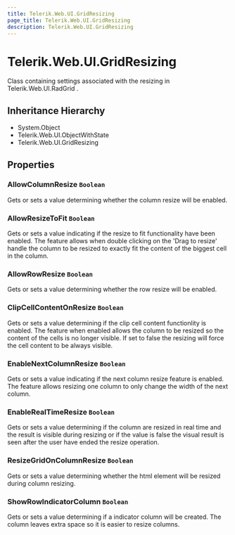 ```yaml
---
title: Telerik.Web.UI.GridResizing
page_title: Telerik.Web.UI.GridResizing
description: Telerik.Web.UI.GridResizing
---
```


# Telerik.Web.UI.GridResizing

Class containing settings associated with the resizing in Telerik.Web.UI.RadGrid .

## Inheritance Hierarchy

* System.Object
* Telerik.Web.UI.ObjectWithState
* Telerik.Web.UI.GridResizing

## Properties

###  AllowColumnResize `Boolean`

Gets or sets a value determining whether the column resize will be enabled.

###  AllowResizeToFit `Boolean`

Gets or sets a value indicating if the resize to fit functionality have been enabled.
            The feature allows when double clicking on the 'Drag to resize' handle the column to be resized
            to exactly fit the content of the biggest cell in the column.

###  AllowRowResize `Boolean`

Gets or sets a value determining whether the row resize will be enabled.

###  ClipCellContentOnResize `Boolean`

Gets or sets a value determining if the clip cell content functionlity is enabled.
            The feature when enabled allows the column to be resized so the content of the cells
            is no longer visible. If set to false the resizing will force the cell content to be
            always visible.

###  EnableNextColumnResize `Boolean`

Gets or sets a value indicating if the next column resize feature is enabled. The feature allows resizing one column to only change the width of the next column.

###  EnableRealTimeResize `Boolean`

Gets or sets a value determining if the column are resized in real time
            and the result is visible during resizing or if the value is false
            the visual result is seen after the user have ended the resize operation.

###  ResizeGridOnColumnResize `Boolean`

Gets or sets a value determining whether the  html element
            will be resized during column resizing.

###  ShowRowIndicatorColumn `Boolean`

Gets or sets a value determining if a indicator column will be created.
            The column leaves extra space so it is easier to resize columns.

